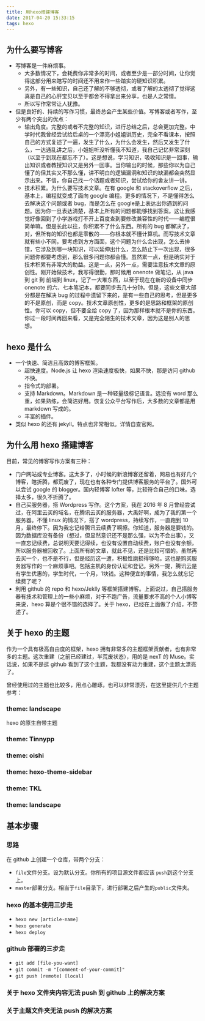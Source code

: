 ```yaml
---
title: 用hexo搭建博客
date: 2017-04-20 15:33:15
tags: hexo
---
```


## 为什么要写博客
- 写博客是一件麻烦事。
  - 大多数情况下，会耗费你非常多的时间，或者至少是一部分时间，让你觉得这部分用来瞎写的时间还不用来作一些踏实的硬知识积累。
  - 另外，有一些知识，自己还了解的不够透彻，或者了解的太透彻了觉得这真是自己的心肝宝贝以至于都舍不得拿出来分享，也是人之常情。
  - 所以写作常常让人犹豫。
- 但是良好的、持续的写作习惯，最终总会产生某些价值。写博客或者写作，至少有两个突出的优点：
  - 输出角度。完整的或者不完整的知识，进行总结之后，总会更加完整。中学时代我曾经尝试给后桌的一个漂亮小姐姐讲历史，完全不看课本，按照自己的方式复述了一遍，发生了什么，为什么会发生，然后又发生了什么，一达通乱讲之后，小姐姐听没听懂我不知道，我自己记忆非常深刻（以至于到现在都忘不了）。这是想说，学习知识，吸收知识是一回事，输出知识或者教授知识又是另外一回事。当你输出的时候，那些你以为自己懂了的但其实又不那么懂，讲不明白的逻辑漏洞和知识的缺漏都会突然显示出来。不信，你自己找一个话题或者知识，尝试给你的舍友讲一讲。
  - 技术积累。为什么要写技术文章。在有 google 和 stackoverflow 之后，基本上，编程就变成了面向 google 编程。更多的情况下，不是懂得怎么去解决这个问题或者 bug，而是怎么在 google是上表达出你遇到的问题。因为你一旦表达清楚，基本上所有的问题都能够找到答案。这让我感觉好像回到了小学游戏打不开上百度查到要修改兼容性的时代——编程很简单嘛。但是长此以往，你积累不了什么东西。所有的 bug 都解决了，对，但所有的知识也都是零散的——你根本就不懂计算机。而写技术文章就有些小不同，要考虑到方方面面，这个问题为什么会出现，怎么去排错，它涉及到哪一块知识，可以延伸出什么，怎么防止下一次出现，很多问题你都要考虑到，那么很多问题你都会懂。虽然累一点，但是确实对于技术积累有非常大的助益。这是一点，另外一点，需要注意技术文章的原创性。刚开始做技术，我写得很勤，那时候用 onenote 做笔记，从 java 到 git 到 前端到 linux，记了一大堆东西，以至于现在在新的设备中同步 onenote 的六、七本笔记本，都要同步去几十分钟。但是，这些文章大部分都是在解决 bug 的过程中遗留下来的，是有一些自己的思考，但是更多的不是原创，而是 copy。技术文章原创性，更多的是思路和框架的原创性。你可以 copy，但不要全给 copy 了，因为那样根本就不是你的东西。你过一段时间再回来看，又是完全陌生的技术文章，因为这是别人的思想。


## hexo 是什么
- 一个快速、简洁且高效的博客框架。
  - 超快速度。Node.js 让 hexo 渲染速度极快，如果不快，那是访问 github 不快。
  - 指令式的部署。
  - 支持 Markdown。Markdown 是一种轻量级标记语言。远没有 word 那么重，如果熟练，会简洁好用。恢复公众平台写作后，大多数的文章都是用 markdown 写成的。
  - 丰富的插件。
- 类似 hexo 的还有 jekyll。特点也非常相似。详情自查官网。

## 为什么用 hexo 搭建博客
目前，常见的博客写作方案有三种：
- 门户网站或专业博客。这太多了，小时候的新浪博客还留着，网易也有好几个博客，瞎折腾，都荒废了，现在也有各种专门提供博客服务的平台了。国外可以尝试 google 的 blogger。国内轻博客 lofter 等，比较符合自己的口味。选择太多，很久不折腾了。
- 自己买服务器，搭 Wordpress 写作。这个方案，我在 2016 年 8 月曾经尝试过，在阿里云买的域名，在腾讯云买的服务器，大禹好啊，成为了我的第一个服务器。不懂 linux 的情况下，搭了 wordpress，持续写作，一直跑到 10月，最终停下。因为我忘记给腾讯云续费了啊擦。你知道，服务器是要钱的。因为数据库没有备份（想过，但显然意识还不是那么强，以为不会出事），又一直忘记续费，总说明天要记得续，也没有设置自动续费，账户也没有余额，所以服务器被回收了。上面所有的文章，就此不见，还是比较可惜的。虽然再去买一个，也不是不行，但是经历这一遭，积极性磨损得够呛。这也是购买服务器写作的一个麻烦事吧。包括主机的身份认证和登记。另外一提，腾讯云是有学生优惠的，学生时代，一个月，1块钱。这种便宜的事情，我怎么就忘记续费了呢？
- 利用 github 的 repo 和 hexo/Jeklly 等框架搭建博客。上面说过，自己搭服务器有技术和管理上的一些小麻烦，对于不跑广告，流量要求不高的个人小博客来说，hexo 算是个很不错的选择了。关于 hexo，已经在上面做了介绍，不赘述了。


## 关于 hexo 的主题
作为一个具有极高自由度的框架，hexo 拥有非常多的主题框架贡献者，也有非常多的主题。这次重建（之前已经建过，半荒废状态），用的是 nexT 的 Muse。实话说，如果不是逛 github 看到了这个主题，我都没有动力重建，这个主题太漂亮了。

曾经使用过的主题也比较多，用点心雕琢，也可以非常漂亮，在这里提供几个主题参考：

### theme: landscape
hexo 的原生自带主题

### theme: Tinnypp
### theme: oishi
### theme: hexo-theme-sidebar
### theme: TKL
### theme: landscape



## 基本步骤

### 思路
在 github 上创建一个仓库，带两个分支：
- `file`文件分支。设为默认分支。你所有的项目源文件都应该 `push`到这个分支上。
- `master`部署分支。相当于`file`目录下，进行部署之后产生的`public`文件夹。

### hexo 的基本使用三步走
- `hexo new [article-name]`
- `hexo generate`
- `hexo deploy`

### github 部署的三步走
- `git add [file-you-want]`
- `git commit -m "[comment-of-your-commit]"`
- `git push [remote] [local]`


### 关于 hexo 文件夹内容无法 push 到 github 上的解决方案
### 关于主题文件夹无法 push 的解决方案
